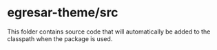 # egresar-theme/src

This folder contains source code that will automatically be added to the classpath when
the package is used.
